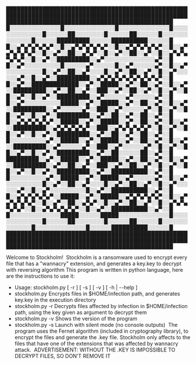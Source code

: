 
██████████████████████████████████████████████████████████████████████████████████████████████████████████████████████████████████████████████████
█░░░░░░░░░░░░░░█░░░░░░░░░░░░░░█░░░░░░░░░░░░░░█░░░░░░░░░░░░░░█░░░░░░██░░░░░░░░█░░░░░░██░░░░░░█░░░░░░░░░░░░░░█░░░░░░█████████░░░░░░██████████░░░░░░█
█░░▄▀▄▀▄▀▄▀▄▀░░█░░▄▀▄▀▄▀▄▀▄▀░░█░░▄▀▄▀▄▀▄▀▄▀░░█░░▄▀▄▀▄▀▄▀▄▀░░█░░▄▀░░██░░▄▀▄▀░░█░░▄▀░░██░░▄▀░░█░░▄▀▄▀▄▀▄▀▄▀░░█░░▄▀░░█████████░░▄▀░░░░░░░░░░░░░░▄▀░░█
█░░▄▀░░░░░░░░░░█░░░░░░▄▀░░░░░░█░░▄▀░░░░░░▄▀░░█░░▄▀░░░░░░░░░░█░░▄▀░░██░░▄▀░░░░█░░▄▀░░██░░▄▀░░█░░▄▀░░░░░░▄▀░░█░░▄▀░░█████████░░▄▀▄▀▄▀▄▀▄▀▄▀▄▀▄▀▄▀░░█
█░░▄▀░░█████████████░░▄▀░░█████░░▄▀░░██░░▄▀░░█░░▄▀░░█████████░░▄▀░░██░░▄▀░░███░░▄▀░░██░░▄▀░░█░░▄▀░░██░░▄▀░░█░░▄▀░░█████████░░▄▀░░░░░░▄▀░░░░░░▄▀░░█
█░░▄▀░░░░░░░░░░█████░░▄▀░░█████░░▄▀░░██░░▄▀░░█░░▄▀░░█████████░░▄▀░░░░░░▄▀░░███░░▄▀░░░░░░▄▀░░█░░▄▀░░██░░▄▀░░█░░▄▀░░█████████░░▄▀░░██░░▄▀░░██░░▄▀░░█
█░░▄▀▄▀▄▀▄▀▄▀░░█████░░▄▀░░█████░░▄▀░░██░░▄▀░░█░░▄▀░░█████████░░▄▀▄▀▄▀▄▀▄▀░░███░░▄▀▄▀▄▀▄▀▄▀░░█░░▄▀░░██░░▄▀░░█░░▄▀░░█████████░░▄▀░░██░░▄▀░░██░░▄▀░░█
█░░░░░░░░░░▄▀░░█████░░▄▀░░█████░░▄▀░░██░░▄▀░░█░░▄▀░░█████████░░▄▀░░░░░░▄▀░░███░░▄▀░░░░░░▄▀░░█░░▄▀░░██░░▄▀░░█░░▄▀░░█████████░░▄▀░░██░░░░░░██░░▄▀░░█
█████████░░▄▀░░█████░░▄▀░░█████░░▄▀░░██░░▄▀░░█░░▄▀░░█████████░░▄▀░░██░░▄▀░░███░░▄▀░░██░░▄▀░░█░░▄▀░░██░░▄▀░░█░░▄▀░░█████████░░▄▀░░██████████░░▄▀░░█
█░░░░░░░░░░▄▀░░█████░░▄▀░░█████░░▄▀░░░░░░▄▀░░█░░▄▀░░░░░░░░░░█░░▄▀░░██░░▄▀░░░░█░░▄▀░░██░░▄▀░░█░░▄▀░░░░░░▄▀░░█░░▄▀░░░░░░░░░░█░░▄▀░░██████████░░▄▀░░█
█░░▄▀▄▀▄▀▄▀▄▀░░█████░░▄▀░░█████░░▄▀▄▀▄▀▄▀▄▀░░█░░▄▀▄▀▄▀▄▀▄▀░░█░░▄▀░░██░░▄▀▄▀░░█░░▄▀░░██░░▄▀░░█░░▄▀▄▀▄▀▄▀▄▀░░█░░▄▀▄▀▄▀▄▀▄▀░░█░░▄▀░░██████████░░▄▀░░█
█░░░░░░░░░░░░░░█████░░░░░░█████░░░░░░░░░░░░░░█░░░░░░░░░░░░░░█░░░░░░██░░░░░░░░█░░░░░░██░░░░░░█░░░░░░░░░░░░░░█░░░░░░░░░░░░░░█░░░░░░██████████░░░░░░█
██████████████████████████████████████████████████████████████████████████████████████████████████████████████████████████████████████████████████

Welcome to Stockholm!
​
Stockholm is a ransomware used to encrypt every file that has a "wannacry" extension, and generates a key.key to decrypt with reversing algorithm
This program is written in python language, here are the instructions to use it:
​
-   Usage: stockholm.py [ -r <key> ] [ -s ] [ -v ] [ -h | --help ]
​
-   stockholm.py            Encrypts files in $HOME/infection path, and generates key.key in the execution directory
​
-   stockholm.py -r <key>   Decrypts files affected by infection in $HOME/infection path, using the key given as argument to decrypt them
​
-   stockholm.py -v         Shows the version of the program
​
-   stockholm.py -s         Launch with silent mode (no console outputs)
​
The program uses the Fernet algorithm (included in cryptography library), to encrypt the files and generate the .key file.
Stockholm only affects to the files that have one of the extensions that was affected by wannacry attack.
​
ADVERTISEMENT: WITHOUT THE .KEY IS IMPOSSIBLE TO DECRYPT FILES, SO DON'T REMOVE IT
